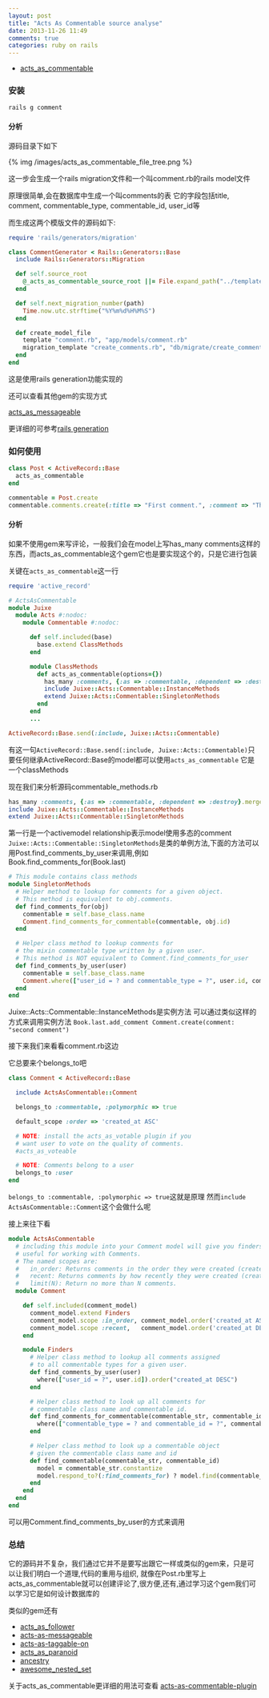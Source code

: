 ```yaml
---
layout: post
title: "Acts As Commentable source analyse"
date: 2013-11-26 11:49
comments: true
categories: ruby on rails
---
```


+ [acts_as_commentable](https://github.com/jackdempsey/acts_as_commentable)

### 安装

`rails g comment`

#### 分析

源码目录下如下

{% img /images/acts_as_commentable_file_tree.png %}

这一步会生成一个rails migration文件和一个叫comment.rb的rails model文件

原理很简单,会在数据库中生成一个叫comments的表
它的字段包括title, comment, commentable_type, commentable_id, user_id等

而生成这两个模版文件的源码如下:

``` ruby lib/generators/comment/comment_generator.rb
require 'rails/generators/migration'

class CommentGenerator < Rails::Generators::Base
  include Rails::Generators::Migration

  def self.source_root
    @_acts_as_commentable_source_root ||= File.expand_path("../templates", __FILE__)
  end

  def self.next_migration_number(path)
    Time.now.utc.strftime("%Y%m%d%H%M%S")
  end

  def create_model_file
    template "comment.rb", "app/models/comment.rb"
    migration_template "create_comments.rb", "db/migrate/create_comments.rb"
  end
end
```

这是使用rails generation功能实现的

<!-- more -->

还可以查看其他gem的实现方式

[acts_as_messageable](https://github.com/LTe/acts-as-messageable/blob/master/lib/generators/acts-as-messageable/migration/migration_generator.rb)

更详细的可参考[rails generation](http://guides.rubyonrails.org/generators.html)

### 如何使用

``` ruby
class Post < ActiveRecord::Base
  acts_as_commentable
end

commentable = Post.create
commentable.comments.create(:title => "First comment.", :comment => "This is the first comment.")
```

#### 分析

如果不使用gem来写评论，一般我们会在model上写has_many comments这样的东西，而acts_as_commentable这个gem它也是要实现这个的，只是它进行包装

关键在`acts_as_commentable`这一行

``` ruby lib/commentable_method.rb
require 'active_record'

# ActsAsCommentable
module Juixe
  module Acts #:nodoc:
    module Commentable #:nodoc:

      def self.included(base)
        base.extend ClassMethods  
      end

      module ClassMethods
        def acts_as_commentable(options={})
          has_many :comments, {:as => :commentable, :dependent => :destroy}.merge(options)
          include Juixe::Acts::Commentable::InstanceMethods
          extend Juixe::Acts::Commentable::SingletonMethods
        end
      end
      ...

ActiveRecord::Base.send(:include, Juixe::Acts::Commentable)
```

有这一句`ActiveRecord::Base.send(:include, Juixe::Acts::Commentable)`只要任何继承ActiveRecord::Base的model都可以使用`acts_as_commentable` 它是一个classMethods 

现在我们来分析源码commentable_methods.rb

``` ruby
has_many :comments, {:as => :commentable, :dependent => :destroy}.merge(options)
include Juixe::Acts::Commentable::InstanceMethods
extend Juixe::Acts::Commentable::SingletonMethods
```

第一行是一个activemodel relationship表示model使用多态的comment
`Juixe::Acts::Commentable::SingletonMethods`是类的单例方法,下面的方法可以用Post.find_comments_by_user来调用,例如
Book.find_comments_for(Book.last)

``` ruby
# This module contains class methods
module SingletonMethods
  # Helper method to lookup for comments for a given object.
  # This method is equivalent to obj.comments.
  def find_comments_for(obj)
    commentable = self.base_class.name
    Comment.find_comments_for_commentable(commentable, obj.id)
  end

  # Helper class method to lookup comments for
  # the mixin commentable type written by a given user.  
  # This method is NOT equivalent to Comment.find_comments_for_user
  def find_comments_by_user(user) 
    commentable = self.base_class.name
    Comment.where(["user_id = ? and commentable_type = ?", user.id, commentable]).order("created_at DESC")
  end
end
```

Juixe::Acts::Commentable::InstanceMethods是实例方法
可以通过类似这样的方式来调用实例方法
`Book.last.add_comment Comment.create(comment: "second comment")`

接下来我们来看看comment.rb这边

它总要来个belongs_to吧

``` ruby comment.rb
class Comment < ActiveRecord::Base

  include ActsAsCommentable::Comment

  belongs_to :commentable, :polymorphic => true

  default_scope :order => 'created_at ASC'

  # NOTE: install the acts_as_votable plugin if you
  # want user to vote on the quality of comments.
  #acts_as_voteable

  # NOTE: Comments belong to a user
  belongs_to :user
end
```

`belongs_to :commentable, :polymorphic => true`这就是原理
然而`include ActsAsCommentable::Comment`这个会做什么呢

接上来往下看

``` ruby lib/comment_method.rb
module ActsAsCommentable
  # including this module into your Comment model will give you finders and named scopes
  # useful for working with Comments.
  # The named scopes are:
  #   in_order: Returns comments in the order they were created (created_at ASC).
  #   recent: Returns comments by how recently they were created (created_at DESC).
  #   limit(N): Return no more than N comments.
  module Comment

    def self.included(comment_model)
      comment_model.extend Finders
      comment_model.scope :in_order, comment_model.order('created_at ASC')
      comment_model.scope :recent,   comment_model.order('created_at DESC')
    end

    module Finders
      # Helper class method to lookup all comments assigned
      # to all commentable types for a given user.
      def find_comments_by_user(user)
        where(["user_id = ?", user.id]).order("created_at DESC")
      end

      # Helper class method to look up all comments for 
      # commentable class name and commentable id.
      def find_comments_for_commentable(commentable_str, commentable_id)
        where(["commentable_type = ? and commentable_id = ?", commentable_str, commentable_id]).order("created_at DESC")
      end

      # Helper class method to look up a commentable object
      # given the commentable class name and id 
      def find_commentable(commentable_str, commentable_id)
        model = commentable_str.constantize
        model.respond_to?(:find_comments_for) ? model.find(commentable_id) : nil
      end
    end
  end
end
```

可以用Comment.find_comments_by_user的方式来调用

### 总结

它的源码并不复杂，我们通过它并不是要写出跟它一样或类似的gem来，只是可以让我们明白一个道理,代码的重用与组织, 就像在Post.rb里写上acts_as_commentable就可以创建评论了,很方便,还有,通过学习这个gem我们可以学习它是如何设计数据库的

类似的gem还有

- [acts_as_follower](https://github.com/tcocca/acts_as_follower)
- [acts-as-messageable](https://github.com/LTe/acts-as-messageable)
- [acts-as-taggable-on](https://github.com/mbleigh/acts-as-taggable-on)
- [acts_as_paranoid](https://github.com/goncalossilva/acts_as_paranoid)
- [ancestry](https://github.com/stefankroes/ancestry)
- [awesome_nested_set](https://github.com/collectiveidea/awesome_nested_set)

关于acts_as_commentable更详细的用法可查看
[acts-as-commentable-plugin](http://juixe.com/techknow/index.php/2006/06/18/acts-as-commentable-plugin/)
